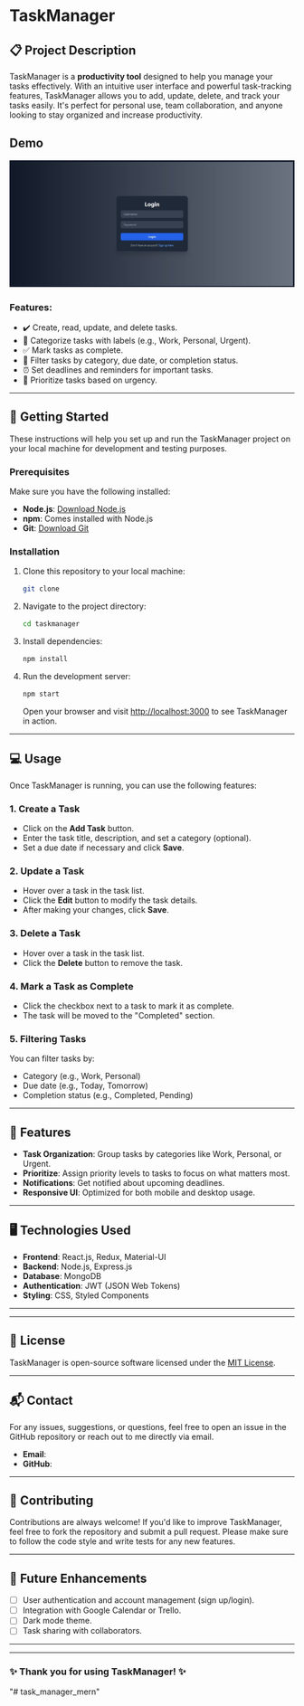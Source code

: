 # TaskManager

## 📋 Project Description

TaskManager is a **productivity tool** designed to help you manage your tasks effectively. With an intuitive user interface and powerful task-tracking features, TaskManager allows you to add, update, delete, and track your tasks easily. It's perfect for personal use, team collaboration, and anyone looking to stay organized and increase productivity.

## Demo


![Demo Image](./testing-clips/login.jpg)


### **Features:**

- ✔️ Create, read, update, and delete tasks.
- 📂 Categorize tasks with labels (e.g., Work, Personal, Urgent).
- ✅ Mark tasks as complete.
- 🔎 Filter tasks by category, due date, or completion status.
- ⏰ Set deadlines and reminders for important tasks.
- 🚀 Prioritize tasks based on urgency.

---

## 🚀 Getting Started

These instructions will help you set up and run the TaskManager project on your local machine for development and testing purposes.

### Prerequisites

Make sure you have the following installed:

- **Node.js**: [Download Node.js](https://nodejs.org)
- **npm**: Comes installed with Node.js
- **Git**: [Download Git](https://git-scm.com)

### Installation

1. Clone this repository to your local machine:

   ```bash
   git clone
   ```

2. Navigate to the project directory:

   ```bash
   cd taskmanager
   ```

3. Install dependencies:

   ```bash
   npm install
   ```

4. Run the development server:

   ```bash
   npm start
   ```

   Open your browser and visit [http://localhost:3000](http://localhost:3000) to see TaskManager in action.

---

## 💻 Usage

Once TaskManager is running, you can use the following features:

### 1. **Create a Task**

- Click on the **Add Task** button.
- Enter the task title, description, and set a category (optional).
- Set a due date if necessary and click **Save**.

### 2. **Update a Task**

- Hover over a task in the task list.
- Click the **Edit** button to modify the task details.
- After making your changes, click **Save**.

### 3. **Delete a Task**

- Hover over a task in the task list.
- Click the **Delete** button to remove the task.

### 4. **Mark a Task as Complete**

- Click the checkbox next to a task to mark it as complete.
- The task will be moved to the "Completed" section.

### 5. **Filtering Tasks**

You can filter tasks by:

- Category (e.g., Work, Personal)
- Due date (e.g., Today, Tomorrow)
- Completion status (e.g., Completed, Pending)

---

## 🧩 Features

- **Task Organization**: Group tasks by categories like Work, Personal, or Urgent.
- **Prioritize**: Assign priority levels to tasks to focus on what matters most.
- **Notifications**: Get notified about upcoming deadlines.
- **Responsive UI**: Optimized for both mobile and desktop usage.

---

## 🖥️ Technologies Used

- **Frontend**: React.js, Redux, Material-UI
- **Backend**: Node.js, Express.js
- **Database**: MongoDB
- **Authentication**: JWT (JSON Web Tokens)
- **Styling**: CSS, Styled Components

---

---

## 📝 License

TaskManager is open-source software licensed under the [MIT License](LICENSE).

---

## 📬 Contact

For any issues, suggestions, or questions, feel free to open an issue in the GitHub repository or reach out to me directly via email.

- **Email**:
- **GitHub**:

---

## 🌟 Contributing

Contributions are always welcome! If you'd like to improve TaskManager, feel free to fork the repository and submit a pull request. Please make sure to follow the code style and write tests for any new features.

---

## 🔧 Future Enhancements

- [ ] User authentication and account management (sign up/login).
- [ ] Integration with Google Calendar or Trello.
- [ ] Dark mode theme.
- [ ] Task sharing with collaborators.

---

---

### ✨ Thank you for using TaskManager! ✨
"# task_manager_mern" 
